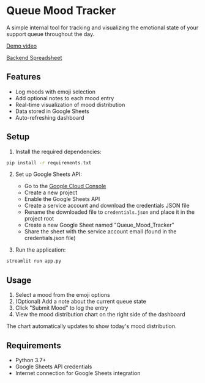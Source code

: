 # Queue Mood Tracker

A simple internal tool for tracking and visualizing the emotional state of your support queue throughout the day.

[Demo video](https://www.loom.com/share/060078bcc882420c896b161c97af359a?sid=8a3a9307-d662-4485-9652-8ad62d926c10)

[Backend Spreadsheet](https://docs.google.com/spreadsheets/d/1c8VSI7P0qn1rFwpnVkStdJbcA5jEeEMzDlNBKqRI-W0/edit?usp=sharing)

## Features

- Log moods with emoji selection
- Add optional notes to each mood entry
- Real-time visualization of mood distribution
- Data stored in Google Sheets
- Auto-refreshing dashboard

## Setup

1. Install the required dependencies:
```bash
pip install -r requirements.txt
```

2. Set up Google Sheets API:
   - Go to the [Google Cloud Console](https://console.cloud.google.com/)
   - Create a new project
   - Enable the Google Sheets API
   - Create a service account and download the credentials JSON file
   - Rename the downloaded file to `credentials.json` and place it in the project root
   - Create a new Google Sheet named "Queue_Mood_Tracker"
   - Share the sheet with the service account email (found in the credentials.json file)

3. Run the application:
```bash
streamlit run app.py
```

## Usage

1. Select a mood from the emoji options
2. (Optional) Add a note about the current queue state
3. Click "Submit Mood" to log the entry
4. View the mood distribution chart on the right side of the dashboard

The chart automatically updates to show today's mood distribution.

## Requirements

- Python 3.7+
- Google Sheets API credentials
- Internet connection for Google Sheets integration 
